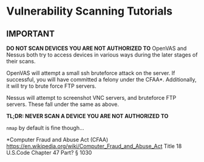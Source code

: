 # Vulnerability Scanning Tutorials

## IMPORTANT

**DO NOT SCAN DEVICES YOU ARE NOT AUTHORIZED TO**
OpenVAS and Nessus both try to access devices in various ways during the later stages of their scans.

OpenVAS will attempt a small ssh bruteforce attack on the server. If successful, you will have committed a felony under the CFAA*. Additionally, it will try to brute force FTP servers.

Nessus will attempt to screenshot VNC servers, and bruteforce FTP servers. These fall under the same as above.

**TL;DR: NEVER SCAN A DEVICE YOU ARE NOT AUTHORIZED TO**

`nmap` by default is fine though...



\*Computer Fraud and Abuse Act (CFAA)
https://en.wikipedia.org/wiki/Computer_Fraud_and_Abuse_Act
Title 18 U.S.Code Chapter 47  Part? § 1030
